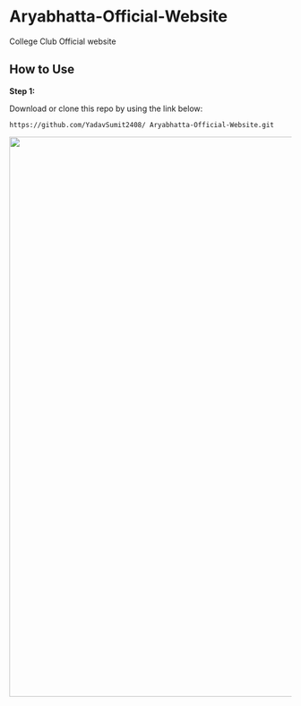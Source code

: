 # Aryabhatta-Official-Website
 College Club Official website

## How to Use 

**Step 1:**

Download or clone this repo by using the link below:

```https://github.com/YadavSumit2408/ Aryabhatta-Official-Website.git```
<p align="center">
<img src="Website.gif" height=1000; center>
 </p>


